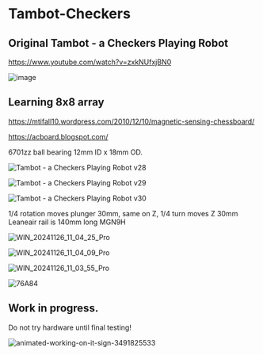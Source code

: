 # Tambot-Checkers

## Original  Tambot - a Checkers Playing Robot

https://www.youtube.com/watch?v=zxkNUfxjBN0

![image](https://github.com/user-attachments/assets/f56468e7-e4f6-462e-b151-ee6e465f00b9)

## Learning 8x8 array

https://mtifall10.wordpress.com/2010/12/10/magnetic-sensing-chessboard/

https://acboard.blogspot.com/

6701zz ball bearing  12mm ID x 18mm OD.

![Tambot - a Checkers Playing Robot v28](https://github.com/user-attachments/assets/63de65e1-0160-4ba2-acda-da160ee8f66e)

![Tambot - a Checkers Playing Robot v29](https://github.com/user-attachments/assets/7b083cb2-9aa9-4e30-b767-722ff640fbab)

![Tambot - a Checkers Playing Robot v30](https://github.com/user-attachments/assets/e2e69bf2-93f4-4463-8b0c-4cf8ea09e4d0)

1/4 rotation moves plunger 30mm, same on Z, 1/4 turn moves Z 30mm Leaneair rail is 140mm long MGN9H

![WIN_20241126_11_04_25_Pro](https://github.com/user-attachments/assets/76276aee-783b-4b70-a93d-4e650af4e5bc)

![WIN_20241126_11_04_09_Pro](https://github.com/user-attachments/assets/a8fb9c96-d087-491b-8cec-4bf601f12a3a)

![WIN_20241126_11_03_55_Pro](https://github.com/user-attachments/assets/f75c1d10-d462-48e0-8279-db8821538c21)






![76A84](https://github.com/user-attachments/assets/2b4fc4f1-77b5-45ac-8eb3-3bbd9fcf035a)



## Work in progress.

Do not try hardware until final testing!

![animated-working-on-it-sign-3491825533](https://github.com/user-attachments/assets/02749323-5cc3-4db3-9d08-796a1447c13e)
